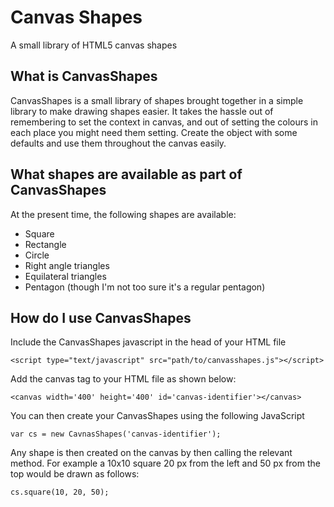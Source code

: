 # Canvas Shapes
A small library of HTML5 canvas shapes

## What is CanvasShapes
CanvasShapes is a small library of shapes brought together in a simple library to make drawing shapes easier.  It takes the hassle out of remembering to set the context in canvas, and out of setting the colours in each place you might need them setting.  Create the object with some defaults and use them throughout the canvas easily.

## What shapes are available as part of CanvasShapes
At the present time, the following shapes are available:
- Square
- Rectangle
- Circle
- Right angle triangles
- Equilateral triangles 
- Pentagon (though I'm not too sure it's a regular pentagon)

## How do I use CanvasShapes
Include the CanvasShapes javascript in the head of your HTML file
```
<script type="text/javascript" src="path/to/canvasshapes.js"></script>
```

Add the canvas tag to your HTML file as shown below:
```
<canvas width='400' height='400' id='canvas-identifier'></canvas>
```

You can then create your CanvasShapes using the following JavaScript
```
var cs = new CavnasShapes('canvas-identifier');
```

Any shape is then created on the canvas by then calling the relevant method.  For example a 10x10 square 20 px from the left and 50 px from the top would be drawn as follows:
```
cs.square(10, 20, 50);
```

